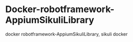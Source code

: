 # Docker-robotframework-AppiumSikuliLibrary
docker robotframework-AppiumSikuliLibrary, sikuli docker
